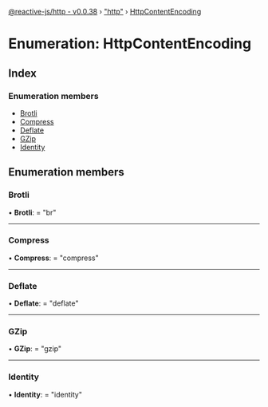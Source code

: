 [@reactive-js/http - v0.0.38](../README.md) › ["http"](../modules/_http_.md) › [HttpContentEncoding](_http_.httpcontentencoding.md)

# Enumeration: HttpContentEncoding

## Index

### Enumeration members

* [Brotli](_http_.httpcontentencoding.md#brotli)
* [Compress](_http_.httpcontentencoding.md#compress)
* [Deflate](_http_.httpcontentencoding.md#deflate)
* [GZip](_http_.httpcontentencoding.md#gzip)
* [Identity](_http_.httpcontentencoding.md#identity)

## Enumeration members

###  Brotli

• **Brotli**: = "br"

___

###  Compress

• **Compress**: = "compress"

___

###  Deflate

• **Deflate**: = "deflate"

___

###  GZip

• **GZip**: = "gzip"

___

###  Identity

• **Identity**: = "identity"

